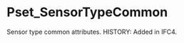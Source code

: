 # Pset_SensorTypeCommon

Sensor type common attributes.<!-- end of definition --> HISTORY: Added in IFC4.
